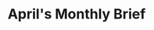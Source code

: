 ---
layout: post
categories: HSV
title: "April's Monthly Brief"
title_link: "https://newgazette.co/brief"
---